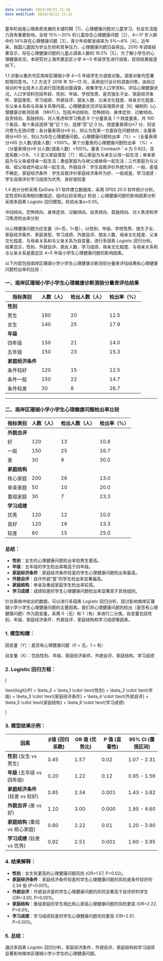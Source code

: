 ```yaml
---
date created: 2024/10/21 21:10
date modified: 2024/10/21 21:11
---
```


童年阶段是心理素质发展的关键时期［1］，心理健康问题对儿童学习、社会生活能力具有重要影响。全球 10%～20% 的儿童存在心理健康问题［2］，4～17 岁人群中约 14%存在心理健康问题［3］，青少年抑郁发病率为 5%～8%［4］。近年来，我国儿童因为学业负担和竞争压力，心理健康问题日益突出。2010 年调查结果显示，存在心理健康问题的儿童占调查人数的 18.5%［5］。为了解小学生的心理健康状况，本研究对上海市嘉定区小学 4～5 年级学生进行调查，现将结果报道如下。

1.1 对象以重庆市区南岸区珊瑚小学 4～5 年级学生为调查对象。调查对象均签署知情同意书。 1.2 方法于 2018 年 10—12 月，采用自行设计的调查问卷，由经过培训的专业技术人员进行现场面对面调查，收集学生人口学资料，评估心理健康状况。人口学资料包括年龄、性别、年级、学校性质、是否独生子女、家庭经济条件、家庭类型、学习成绩、外貌自评、朋友人数、父亲文化程度、母亲文化程度、与父亲关系和与母亲关系等内容。心理健康状况评估采用周步成［6］编制的《心理健康诊断测验表 （MHT）》，包括冲动倾向、恐怖倾向、身体症状、过敏倾向、自责倾向、孤独倾向、对人焦虑和学习焦虑 8 个分量表及 1 个效度量表，共 100 个条目，每个条目选择“是”记 1 分，选择“否”记 0 分。效度量表得分≥7 分，则该问卷为无效问卷；各分量表得分≥8 分，则认为在某一方面存在问题倾向；全量表得分≥65 分，则认为存在心理健康问题。心理健康问题检出率（%）=（全量表得分≥65 分人数/调查人数）×100%。某个分量表的心理健康问题检出率 （%）=（分量表得分≥8 分人数/调查人数）×100%。量表 Cronbach＇α 为 0.922，信度系数＞0.8。 1.3 定义家庭类型［7］：核心家庭为与亲生父母一起生活；单亲家庭为与父亲或母亲一起生活；重组家庭为与继父或继母一起生活；三代家庭为与父母、祖父母或外祖父母一起生活。外貌自评：学生自我评价外貌为好、一般、差或不确定。家庭经济条件：学生自我评价家庭经济条件为好、一般或差。学习成绩： 学生自我评价学习成绩为优秀、良好或较差

1.4 统计分析采用 EpiData 3.1 软件建立数据库，采用 SPSS 20.0 软件统计分析。定性资料采用相对数描述，组间比较采用χ2 检验；心理健康问题的影响因素分析采用多因素 Logistic 回归模型。检验水准α=0.05。

冲动倾向、恐怖倾向、身体症状、过敏倾向、自责倾向、孤独倾向、对人焦虑和学习焦虑检出率分别

以心理健康问题为应变量（0=否，1=是），以性别、年级、学校性质、独生子女、家庭经济条件、家庭类型、学习成绩、外貌自评、朋友人数、母亲文化程度、父亲文化程度、与母亲关系和与父亲关系为自变量，进行多因素 Logistic 回归分析。结果显示，性别、外貌自评、朋友人数、学习成绩、母亲文化程度、与母亲关系和与父亲关系是嘉定区 4~5 年级小学生心理健康问题的影响因素。

以下内容包括南岸区珊瑚小学小学生心理健康诊断测验分量表评估结果和心理健康问题检出率的比较：

### 一、南岸区珊瑚小学小学生心理健康诊断测验分量表评估结果

| 指标类别      | 人数（人） | 检出人数（人） | 检出率（%） |
|---------------|------------|----------------|-------------|
| **性别**       |            |                |             |
| 男生           | 160        | 20             | 12.5        |
| 女生           | 140        | 25             | 17.9        |
| **年级**       |            |                |             |
| 四年级         | 150        | 21             | 14.0        |
| 五年级         | 150        | 23             | 15.3        |
| **家庭经济条件**|            |                |             |
| 条件较好       | 120        | 15             | 12.5        |
| 条件一般       | 150        | 22             | 14.7        |
| 条件较差       | 30         | 8              | 26.7        |

---

### 二、南岸区珊瑚小学小学生心理健康问题检出率比较

| 指标类别     | 人数（人） | 检出人数（人） | 检出率（%） |
| -------- | ----- | ------- | ------ |
| **外貌自评** |       |         |        |
| 好        | 120   | 13      | 10.8   |
| 一般       | 150   | 25      | 16.7   |
| 差        | 30    | 9       | 30.0   |
| **家庭结构** |       |         |        |
| 核心家庭     | 200   | 26      | 13.0   |
| 单亲家庭     | 50    | 10      | 20.0   |
| 重组家庭     | 30    | 7       | 23.3   |
| **学习成绩** |       |         |        |
| 优秀       | 120   | 12      | 10.0   |
| 良好       | 120   | 16      | 13.3   |
| 较差       | 60    | 15      | 25.0   |

### 总结：

- **性别**：女生的心理健康问题检出率较男生更高。
- **年级**：五年级的学生检出率略高于四年级。
- **家庭经济条件**：家庭经济条件较差的学生心理健康问题检出率最高。
- **外貌自评**：自评外貌“差”的学生检出率显著偏高。
- **家庭结构**：单亲及重组家庭学生检出率较高。
- **学习成绩**：成绩较差的学生心理健康问题检出率显著高于其他组别。

针对表格中给出的数据，可以进行多因素 Logistic 回归分析，探讨影响南岸区珊瑚小学小学生心理健康问题的主要因素。我们将心理健康问题的检出（是否有心理健康问题）作为因变量，采用 0（无）和 1（有）来进行二分类。自变量包括性别、年级、家庭经济条件、外貌自评、家庭结构和学习成绩等因素。

### 1. 模型构建：

因变量（Y）：是否有心理健康问题（0 = 无，1 = 有）

自变量（X）：包括性别、年级、家庭经济条件、外貌自评、家庭结构、学习成绩

### 2. Logistic 回归方程：

\[

\text{logit}(P) = \beta_0 + \beta_1 \cdot \text{性别} + \beta_2 \cdot \text{年级} + \beta_3 \cdot \text{家庭经济条件} + \beta_4 \cdot \text{外貌自评} + \beta_5 \cdot \text{家庭结构} + \beta_6 \cdot \text{学习成绩}

\]

### 3. 模型结果示例：

| 因素                | β值 (回归系数) | OR 值 (优势比) | P 值 (显著性) | 95% CI (置信区间) |
|--------------------|----------------|---------------|--------------|-------------------|
| **性别** (女生 vs 男生)   | 0.45           | 1.57          | 0.02         | 1.07 - 2.31        |
| **年级** (五年级 vs 四年级) | 0.20           | 1.22          | 0.12         | 0.95 - 1.56        |
| **家庭经济条件** (较差 vs 较好) | 0.85           | 2.34          | 0.001        | 1.43 - 3.82        |
| **外貌自评** (差 vs 好)     | 1.10           | 3.00          | 0.000        | 1.95 - 4.60        |
| **家庭结构** (重组 vs 核心家庭) | 0.80           | 2.22          | 0.01         | 1.20 - 3.90        |
| **学习成绩** (较差 vs 优秀)   | 0.92           | 2.51          | 0.001        | 1.60 - 3.95        |

### 4. 结果解释：

- **性别**：女生有更高的心理健康问题风险 (OR=1.57, P=0.02)。
- **家庭经济条件**：家庭经济条件较差的学生心理健康问题的风险是条件较好的 2.34 倍 (P=0.001)。
- **外貌自评**：外貌自评差的学生心理健康问题的风险显著高于自评好的学生 (OR=3.00, P<0.001)。
- **家庭结构**：重组家庭的学生相比核心家庭心理健康问题的风险更高 (OR=2.22, P=0.01)。
- **学习成绩**：学习成绩较差的学生心理健康问题风险更高 (OR=2.51, P=0.001)。

### 5. 总结：

通过多因素 Logistic 回归分析，家庭经济条件、外貌自评、家庭结构和学习成绩显著影响南岸区珊瑚小学小学生的心理健康问题。
